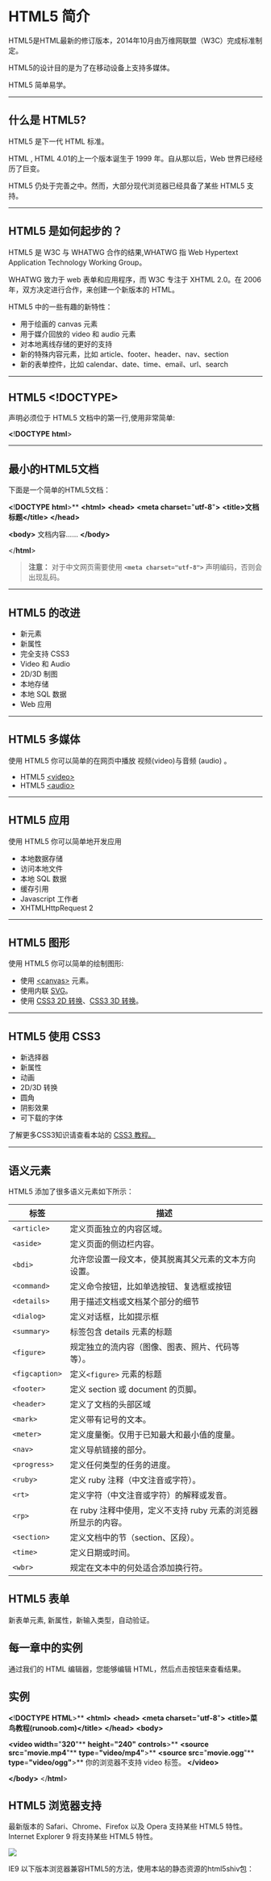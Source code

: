 # HTML5 **简介**

HTML5是HTML最新的修订版本，2014年10月由万维网联盟（W3C）完成标准制定。

HTML5的设计目的是为了在移动设备上支持多媒体。

HTML5 简单易学。

---

## 什么是 HTML5?

HTML5 是下一代 HTML 标准。

HTML , HTML 4.01的上一个版本诞生于 1999 年。自从那以后，Web 世界已经经历了巨变。

HTML5 仍处于完善之中。然而，大部分现代浏览器已经具备了某些 HTML5 支持。

---

## HTML5 是如何起步的？

HTML5 是 W3C 与 WHATWG 合作的结果,WHATWG 指 Web Hypertext Application Technology Working Group。

WHATWG 致力于 web 表单和应用程序，而 W3C 专注于 XHTML 2.0。在 2006 年，双方决定进行合作，来创建一个新版本的 HTML。

HTML5 中的一些有趣的新特性：

* 用于绘画的 canvas 元素
* 用于媒介回放的 video 和 audio 元素
* 对本地离线存储的更好的支持
* 新的特殊内容元素，比如 article、footer、header、nav、section
* 新的表单控件，比如 calendar、date、time、email、url、search

---

## HTML5 <!DOCTYPE>

<!doctype> 声明必须位于 HTML5 文档中的第一行,使用非常简单:

**<**!**DOCTYPE** **html**>

---

## 最小的HTML5文档

下面是一个简单的HTML5文档：

**<**!**DOCTYPE** **html**>**
**<**html**>**
**<**head**>**
**<**meta** **charset**=**"**utf-8**"**>**
**<**title**>**文档标题**</**title**>**
**</**head**>**

**<**body**>**
文档内容......
**</**body**>**

</**html**>

> **注意：** 对于中文网页需要使用 **`<meta charset="utf-8">`** 声明编码，否则会出现乱码。

---

## HTML5 的改进

* 新元素
* 新属性
* 完全支持 CSS3
* Video 和 Audio
* 2D/3D 制图
* 本地存储
* 本地 SQL 数据
* Web 应用

---

## HTML5 多媒体

使用 HTML5 你可以简单的在网页中播放 视频(video)与音频 (audio) 。

* HTML5 [&lt;video&gt;](https://www.runoob.com/html/html5-video.html)
* HTML5 [&lt;audio&gt;](https://www.runoob.com/html/html5-audio.html)

---

## HTML5 应用

使用 HTML5 你可以简单地开发应用

* 本地数据存储
* 访问本地文件
* 本地 SQL 数据
* 缓存引用
* Javascript 工作者
* XHTMLHttpRequest 2

---

## HTML5 图形

使用 HTML5 你可以简单的绘制图形:

* 使用 [&lt;canvas&gt;](https://www.runoob.com/html/html5-canvas.html) 元素。
* 使用内联 [SVG](https://www.runoob.com/html/html5-svg.html)。
* 使用 [CSS3 2D 转换](https://www.runoob.com/css3/css3-2dtransforms.html)、[CSS3 3D 转换](https://www.runoob.com/css3/css3-3dtransforms.html)。

---

## HTML5 使用 CSS3

* 新选择器
* 新属性
* 动画
* 2D/3D 转换
* 圆角
* 阴影效果
* 可下载的字体

了解更多CSS3知识请查看本站的 [CSS3 教程。](https://www.runoob.com/css3/css3-tutorial.html)

---

## 语义元素

HTML5 添加了很多语义元素如下所示：

| 标签             | 描述                                                           |
| ---------------- | -------------------------------------------------------------- |
| `<article>`    | 定义页面独立的内容区域。                                       |
| `<aside>`      | 定义页面的侧边栏内容。                                         |
| `<bdi>`        | 允许您设置一段文本，使其脱离其父元素的文本方向设置。           |
| `<command>`    | 定义命令按钮，比如单选按钮、复选框或按钮                       |
| `<details>`    | 用于描述文档或文档某个部分的细节                               |
| `<dialog>`     | 定义对话框，比如提示框                                         |
| `<summary>`    | 标签包含 details 元素的标题                                    |
| `<figure>`     | 规定独立的流内容（图像、图表、照片、代码等等）。               |
| `<figcaption>` | 定义`<figure>` 元素的标题                                    |
| `<footer>`     | 定义 section 或 document 的页脚。                              |
| `<header>`     | 定义了文档的头部区域                                           |
| `<mark>`       | 定义带有记号的文本。                                           |
| `<meter>`      | 定义度量衡。仅用于已知最大和最小值的度量。                     |
| `<nav>`        | 定义导航链接的部分。                                           |
| `<progress>`   | 定义任何类型的任务的进度。                                     |
| `<ruby>`       | 定义 ruby 注释（中文注音或字符）。                             |
| `<rt>`         | 定义字符（中文注音或字符）的解释或发音。                       |
| `<rp>`         | 在 ruby 注释中使用，定义不支持 ruby 元素的浏览器所显示的内容。 |
| `<section>`    | 定义文档中的节（section、区段）。                              |
| `<time>`       | 定义日期或时间。                                               |
| `<wbr>`        | 规定在文本中的何处适合添加换行符。                             |

## HTML5 表单

新表单元素, 新属性，新输入类型，自动验证。


## 每一章中的实例

通过我们的 HTML 编辑器，您能够编辑 HTML，然后点击按钮来查看结果。

## 实例

**<**!**DOCTYPE** **HTML**>**
**<**html**>**
**<**head**>**
**<**meta** **charset**=**"**utf-8**"**>**
**<**title**>**菜鸟教程(runoob.com)**</**title**>**
**</**head**>**
**<**body**>**

**<**video** **width**=**"**320**"** **height**=**"**240**"** **controls**>**
**<**source** **src**=**"**movie.mp4**"** **type**=**"**video/mp4**"**>**
**<**source** **src**=**"**movie.ogg**"** **type**=**"**video/ogg**"**>**
你的浏览器不支持 video 标签。
**</**video**>**

**</**body**>**
</**html**>

## HTML5 浏览器支持

最新版本的 Safari、Chrome、Firefox 以及 Opera 支持某些 HTML5 特性。Internet Explorer 9 将支持某些 HTML5 特性。

![](https://www.runoob.com/wp-content/uploads/2013/07/browsers_say.png)

IE9 以下版本浏览器兼容HTML5的方法，使用本站的静态资源的html5shiv包：
